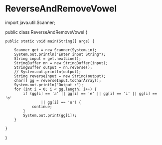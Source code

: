 # ReverseAndRemoveVowel
import java.util.Scanner;

public class ReverseAndRemoveVowel {

	public static void main(String[] args) {

		Scanner get = new Scanner(System.in);
		System.out.println("Enter input String");
		String input = get.nextLine();
		StringBuffer nn = new StringBuffer(input);
		StringBuffer output = nn.reverse();
		// System.out.println(output);
		String reverseInput = new String(output);
		char[] gg = reverseInput.toCharArray();
		System.out.println("Output :");
		for (int i = 0; i < gg.length; i++) {
			if (gg[i] == 'a' || gg[i] == 'e' || gg[i] == 'i' || gg[i] == 'o'
					|| gg[i] == 'u') {
				continue;
			}
			System.out.print(gg[i]);
		}

	}

}
